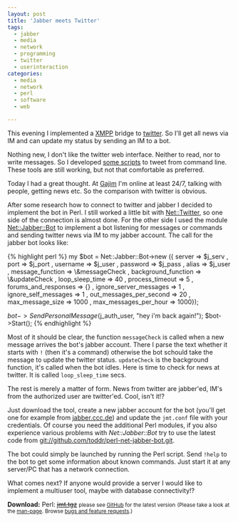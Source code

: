 ```yaml
---
layout: post
title: 'Jabber meets Twitter'
tags:
  - jabber
  - media
  - network
  - programming
  - twitter
  - userinteraction
categories:
  - media
  - network
  - perl
  - software
  - web

---
```


This evening I implemented a <a href="http://xmpp.org/">XMPP</a> bridge to <a href="http://twitter.com/">twitter</a>. So I'll get all news via IM and can update my status by sending an IM to a bot.

Nothing new, I don't like the twitter web interface. Neither to read, nor to write messages. So I developed <a href="/2010/09/twitter-disabled-basic-authentication/">some scripts</a> to tweet from command line. These tools are still working, but not that comfortable as preferred.

Today I had a great thought. At <a href="http://www.gajim.org/">Gajim</a> I'm online at least 24/7, talking with people, getting news etc. So the comparison with twitter is obvious.

After some research how to connect to twitter and jabber I decided to implement the bot in Perl. I still worked a little bit with <a href="http://search.cpan.org/~mmims/Net-Twitter-3.13008/lib/Net/Twitter.pod">Net::Twitter</a>, so one side of the connection is almost done. For the other side I used the module <a href="http://search.cpan.org/~toddr/Net-Jabber-Bot-2.0.8/lib/Net/Jabber/Bot.pm">Net::Jabber::Bot</a> to implement a bot listening for messages or commands and sending twitter news via IM to my jabber account. The call for the jabber bot looks like:



{% highlight perl %}
my $bot = Net::Jabber::Bot->new ({
	server => $j_serv
	, port => $j_port
	, username => $j_user
	, password => $j_pass
	, alias => $j_user
	, message_function => \\&messageCheck
	, background_function => \\&updateCheck
	, loop_sleep_time => 40
	, process_timeout => 5
	, forums_and_responses => {}
	, ignore_server_messages => 1
	, ignore_self_messages => 1
	, out_messages_per_second => 20
	, max_message_size => 1000
	, max_messages_per_hour => 1000});

$bot->SendPersonalMessage($j_auth_user, "hey i'm back again!");
$bot->Start();
{% endhighlight %}



Most of it should be clear, the function  `messageCheck`  is called when a new message arrives the bot's jabber account. There I parse the text whether it starts with  `!`  (then it's a command) otherwise the bot schould take the message to update the twitter status.
 `updateCheck`  is the background function, it's called when the bot idles. Here is time to check for news at twitter. It is called  `loop_sleep_time`  secs.

The rest is merely a matter of form. News from twitter are jabber'ed, IM's from the authorized user are twitter'ed. Cool, isn't it!?

Just download the tool, create a new jabber account for the bot (you'll get one for example from <a href="http://web.jabber.ccc.de/">jabber.ccc.de</a>) and update the  `jmt.conf`  file with your credentials.
Of course you need the additional Perl modules, if you also experience various problems with <em>Net::Jabber::Bot</em> try to use the latest code from <a href="http://github.com/toddr/perl-net-jabber-bot.git">git://github.com/toddr/perl-net-jabber-bot.git</a>.

The bot could simply be launched by running the Perl script. Send  `!help`  to the bot to get some information about known commands.
Just start it at any server/PC that has a network connection.

What comes next? If anyone would provide a server I would like to implement a multiuser tool, maybe with database connectivity!?


<div class="download"><strong>Download:</strong>
Perl: <strike><a href='https://sourceforge.net/projects/jabbervstwitter/files/latest'>jmt.tgz</a></strike> <small>please see <a href="https://github.com/binfalse/jabber-vs-twitter">GitHub</a> for the latest version</small>
<small>(Please take a look at the <a href="/man-page/">man-page</a>. Browse <a href="https://bt.binfalse.de/">bugs and feature requests</a>.)</small>
</div>
